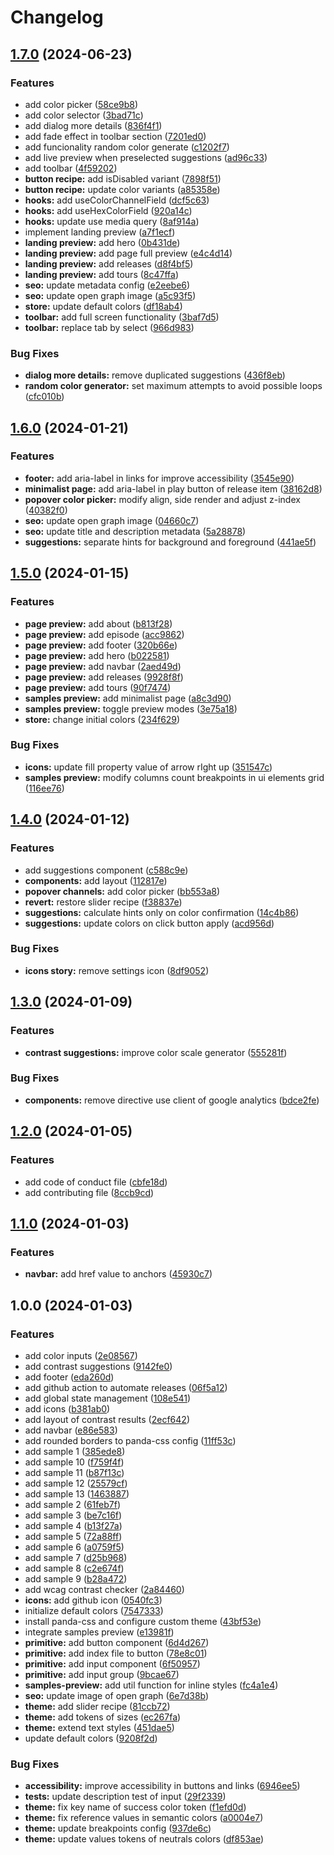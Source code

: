 # Changelog

## [1.7.0](https://github.com/AlexGarrixen/Cool-Contrast/compare/v1.6.0...v1.7.0) (2024-06-23)


### Features

* add color picker ([58ce9b8](https://github.com/AlexGarrixen/Cool-Contrast/commit/58ce9b845c7e23cbcc6376a0991df9f3c6783380))
* add color selector ([3bad71c](https://github.com/AlexGarrixen/Cool-Contrast/commit/3bad71c3ff9e017c335502940519bdb908150352))
* add dialog more details ([836f4f1](https://github.com/AlexGarrixen/Cool-Contrast/commit/836f4f1d262fecf970c2be25fd89bc2ef5ef90d1))
* add fade effect in toolbar section ([7201ed0](https://github.com/AlexGarrixen/Cool-Contrast/commit/7201ed099c1dc9ef9274415d36b8a607c77c9338))
* add funcionality random color generate ([c1202f7](https://github.com/AlexGarrixen/Cool-Contrast/commit/c1202f79fff087da8773c62aab1ae694b449844a))
* add live preview when preselected suggestions ([ad96c33](https://github.com/AlexGarrixen/Cool-Contrast/commit/ad96c33c8d0e5920679066d44f870bf624098520))
* add toolbar ([4f59202](https://github.com/AlexGarrixen/Cool-Contrast/commit/4f59202f26182e99ed8561cf6e863d13c1e77f4e))
* **button recipe:** add isDisabled variant ([7898f51](https://github.com/AlexGarrixen/Cool-Contrast/commit/7898f51a336ccb426fc21cd537d9e235db20e546))
* **button recipe:** update color variants ([a85358e](https://github.com/AlexGarrixen/Cool-Contrast/commit/a85358e0616f5ea03e079f2377d5878ddb0326cb))
* **hooks:** add useColorChannelField ([dcf5c63](https://github.com/AlexGarrixen/Cool-Contrast/commit/dcf5c63b565b4446eabe761f4c38ac65e32d67e0))
* **hooks:** add useHexColorField ([920a14c](https://github.com/AlexGarrixen/Cool-Contrast/commit/920a14c2f81c4b67489a3a73b73b40add9061ce9))
* **hooks:** update use media query ([8af914a](https://github.com/AlexGarrixen/Cool-Contrast/commit/8af914a3306663651810441caa76c73c29df96f6))
* implement landing preview ([a7f1ecf](https://github.com/AlexGarrixen/Cool-Contrast/commit/a7f1ecfd1872a6fbacb892cabcd15191f4e7a7d5))
* **landing preview:** add hero ([0b431de](https://github.com/AlexGarrixen/Cool-Contrast/commit/0b431de403fad15174041597c4c76c4aa69147ef))
* **landing preview:** add page full preview ([e4c4d14](https://github.com/AlexGarrixen/Cool-Contrast/commit/e4c4d1479ffb3e243e7df9ad2744cafcb81ec14e))
* **landing preview:** add releases ([d8f4bf5](https://github.com/AlexGarrixen/Cool-Contrast/commit/d8f4bf5b129ab7e55c4276c1b9b3330fea233052))
* **landing preview:** add tours ([8c47ffa](https://github.com/AlexGarrixen/Cool-Contrast/commit/8c47ffabbb9046a92cfc0266e8dba2fd4573d710))
* **seo:** update metadata config ([e2eebe6](https://github.com/AlexGarrixen/Cool-Contrast/commit/e2eebe6a9f0c2f6d1a6013776f650fed36dd1056))
* **seo:** update open graph image ([a5c93f5](https://github.com/AlexGarrixen/Cool-Contrast/commit/a5c93f5572758d562cabf0f382ff98fe5007e532))
* **store:** update default colors ([df18ab4](https://github.com/AlexGarrixen/Cool-Contrast/commit/df18ab407163665dd4663222d5b63f12409d86ab))
* **toolbar:** add full screen functionality ([3baf7d5](https://github.com/AlexGarrixen/Cool-Contrast/commit/3baf7d538af163ef8216c17185610e8727e9df26))
* **toolbar:** replace tab by select ([966d983](https://github.com/AlexGarrixen/Cool-Contrast/commit/966d9831c1e1fadfdc6f221da5073e6d3f28ba28))


### Bug Fixes

* **dialog more details:** remove duplicated suggestions ([436f8eb](https://github.com/AlexGarrixen/Cool-Contrast/commit/436f8ebf40a276df2a5bddc1687ffef4fcea9582))
* **random color generator:** set maximum attempts to avoid possible loops ([cfc010b](https://github.com/AlexGarrixen/Cool-Contrast/commit/cfc010b105162ca2919cefacd7d4f063e493d74d))

## [1.6.0](https://github.com/AlexGarrixen/Cool-Contrast/compare/v1.5.0...v1.6.0) (2024-01-21)


### Features

* **footer:** add aria-label in links for improve accessibility ([3545e90](https://github.com/AlexGarrixen/Cool-Contrast/commit/3545e9026c01ae5afdfed6c4cc861d24433541ab))
* **minimalist page:** add aria-label in play button of release item ([38162d8](https://github.com/AlexGarrixen/Cool-Contrast/commit/38162d8abc839daa38156532315e3ec33588a399))
* **popover color picker:** modify align, side render and adjust z-index ([40382f0](https://github.com/AlexGarrixen/Cool-Contrast/commit/40382f014aad9484ed7e6c13d54db21ded933336))
* **seo:** update open graph image ([04660c7](https://github.com/AlexGarrixen/Cool-Contrast/commit/04660c7c7cb4066ca7e30f5f4056472ad057dd60))
* **seo:** update title and description metadata ([5a28878](https://github.com/AlexGarrixen/Cool-Contrast/commit/5a28878a7c2ee3d6b3a4eaf0c0e20296de060073))
* **suggestions:** separate hints for background and foreground ([441ae5f](https://github.com/AlexGarrixen/Cool-Contrast/commit/441ae5f929ae9ba514c6f40c47a7d90d30366761))

## [1.5.0](https://github.com/AlexGarrixen/Cool-Contrast/compare/v1.4.0...v1.5.0) (2024-01-15)


### Features

* **page preview:** add about ([b813f28](https://github.com/AlexGarrixen/Cool-Contrast/commit/b813f28dcc22ae0d30ac7684d30a1149b5e475bb))
* **page preview:** add episode ([acc9862](https://github.com/AlexGarrixen/Cool-Contrast/commit/acc986289722efd2d0895990ddd362a77bad126d))
* **page preview:** add footer ([320b66e](https://github.com/AlexGarrixen/Cool-Contrast/commit/320b66ecd2dedb2b780fdca64e0a10135da2e990))
* **page preview:** add hero ([b022581](https://github.com/AlexGarrixen/Cool-Contrast/commit/b02258181b7f31e86061d76ea88a34178f18d74f))
* **page preview:** add navbar ([2aed49d](https://github.com/AlexGarrixen/Cool-Contrast/commit/2aed49de28f8bc7fd0ffbda1e3640a1ae56e01e4))
* **page preview:** add releases ([9928f8f](https://github.com/AlexGarrixen/Cool-Contrast/commit/9928f8fc634e7d9f42ab045db13033747a8d7af9))
* **page preview:** add tours ([90f7474](https://github.com/AlexGarrixen/Cool-Contrast/commit/90f7474c8b568da3394a1e6a61f6a58dcf3115a7))
* **samples preview:** add minimalist page ([a8c3d90](https://github.com/AlexGarrixen/Cool-Contrast/commit/a8c3d90926fc25d58039ecdca85096bb597415f4))
* **samples preview:** toggle preview modes ([3e75a18](https://github.com/AlexGarrixen/Cool-Contrast/commit/3e75a18d7e546df09f99dab329ff53c1bd954ffb))
* **store:** change initial colors ([234f629](https://github.com/AlexGarrixen/Cool-Contrast/commit/234f6294fbea32d5252325c33a994ac8138ed866))


### Bug Fixes

* **icons:** update fill property value of arrow rIght up ([351547c](https://github.com/AlexGarrixen/Cool-Contrast/commit/351547cdc672a493521d090ca9c0cd11ebe3fdf4))
* **samples preview:** modify  columns count breakpoints in ui elements grid ([116ee76](https://github.com/AlexGarrixen/Cool-Contrast/commit/116ee76bd20ee59e1a57caf4ba736fbf95a9ad7b))

## [1.4.0](https://github.com/AlexGarrixen/Cool-Contrast/compare/v1.3.0...v1.4.0) (2024-01-12)


### Features

* add suggestions component ([c588c9e](https://github.com/AlexGarrixen/Cool-Contrast/commit/c588c9e8b787ed3c56732b7fa222eef87c56ca0e))
* **components:** add layout ([112817e](https://github.com/AlexGarrixen/Cool-Contrast/commit/112817e4122676ce07d3897b7b6a9ab548c6cb7b))
* **popover channels:** add color picker ([bb553a8](https://github.com/AlexGarrixen/Cool-Contrast/commit/bb553a8b8a59e68a1c3a02d33e00594a84a5b2df))
* **revert:** restore slider recipe ([f38837e](https://github.com/AlexGarrixen/Cool-Contrast/commit/f38837e2fe47da11587853124e43e1ffe603422f))
* **suggestions:** calculate hints only on color confirmation ([14c4b86](https://github.com/AlexGarrixen/Cool-Contrast/commit/14c4b865b76ed1d832fe48a66e8c96ec05d955a8))
* **suggestions:** update colors on click button apply ([acd956d](https://github.com/AlexGarrixen/Cool-Contrast/commit/acd956d3e3585c811f2b86688bef6ee7be8c539b))


### Bug Fixes

* **icons story:** remove settings icon ([8df9052](https://github.com/AlexGarrixen/Cool-Contrast/commit/8df905270af8036fa21bd59905f85fc55362f6a6))

## [1.3.0](https://github.com/AlexGarrixen/Cool-Contrast/compare/v1.2.0...v1.3.0) (2024-01-09)


### Features

* **contrast suggestions:** improve color scale generator ([555281f](https://github.com/AlexGarrixen/Cool-Contrast/commit/555281f0d48302c51d298952c2e8de9ad2ba2d81))


### Bug Fixes

* **components:** remove directive use client of google analytics ([bdce2fe](https://github.com/AlexGarrixen/Cool-Contrast/commit/bdce2fe67895690345001c2457b96c18932880a5))

## [1.2.0](https://github.com/AlexGarrixen/Cool-Contrast/compare/v1.1.0...v1.2.0) (2024-01-05)


### Features

* add code of conduct file ([cbfe18d](https://github.com/AlexGarrixen/Cool-Contrast/commit/cbfe18de1b2a5c270083a31da6413718d854d9be))
* add contributing file ([8ccb9cd](https://github.com/AlexGarrixen/Cool-Contrast/commit/8ccb9cd8f864ccf60162247d4f02a960e86baf83))

## [1.1.0](https://github.com/AlexGarrixen/Cool-Contrast/compare/v1.0.0...v1.1.0) (2024-01-03)


### Features

* **navbar:** add href value to anchors ([45930c7](https://github.com/AlexGarrixen/Cool-Contrast/commit/45930c7c36fb50c07bf66cf16e72a4f139b28a3b))

## 1.0.0 (2024-01-03)


### Features

* add color inputs ([2e08567](https://github.com/AlexGarrixen/Cool-Contrast/commit/2e08567f37a362e90658c1ae7b221af90e2e37bd))
* add contrast suggestions ([9142fe0](https://github.com/AlexGarrixen/Cool-Contrast/commit/9142fe07fdc302d596ce857addd04d2fb18906d0))
* add footer ([eda260d](https://github.com/AlexGarrixen/Cool-Contrast/commit/eda260da0c9d45475f0cbec98e238b5d267c026b))
* add github action to automate releases ([06f5a12](https://github.com/AlexGarrixen/Cool-Contrast/commit/06f5a1265815b14565186937ebcbbb2fc4db27aa))
* add global state management ([108e541](https://github.com/AlexGarrixen/Cool-Contrast/commit/108e541da46f89f9c15d5bdd2cb06a27ba590146))
* add icons ([b381ab0](https://github.com/AlexGarrixen/Cool-Contrast/commit/b381ab09d806205a6153bfa319aae7c6caea98b7))
* add layout of contrast results ([2ecf642](https://github.com/AlexGarrixen/Cool-Contrast/commit/2ecf642017eaa844b7abb14ac11f2fa64598eee4))
* add navbar ([e86e583](https://github.com/AlexGarrixen/Cool-Contrast/commit/e86e5837b25c07da08ae32303104889dab349982))
* add rounded borders to panda-css config ([11ff53c](https://github.com/AlexGarrixen/Cool-Contrast/commit/11ff53c0775414de5841742fa32390cdefd8b48e))
* add sample 1 ([385ede8](https://github.com/AlexGarrixen/Cool-Contrast/commit/385ede8dd4ba7405990f0c5ed2c955470e350c8a))
* add sample 10 ([f759f4f](https://github.com/AlexGarrixen/Cool-Contrast/commit/f759f4f1edd7d1eee2702d19de64e81dfe482e47))
* add sample 11 ([b87f13c](https://github.com/AlexGarrixen/Cool-Contrast/commit/b87f13c6e0c131280964e9266c7737c5b55e6372))
* add sample 12 ([25579cf](https://github.com/AlexGarrixen/Cool-Contrast/commit/25579cf337c3fb2785df82ecf755f71842384676))
* add sample 13 ([1463887](https://github.com/AlexGarrixen/Cool-Contrast/commit/1463887d49912636400b998e48e6f8aa53321ae7))
* add sample 2 ([61feb7f](https://github.com/AlexGarrixen/Cool-Contrast/commit/61feb7f749fe92164fa44c2faa3dbbbe28559096))
* add sample 3 ([be7c16f](https://github.com/AlexGarrixen/Cool-Contrast/commit/be7c16fc3d2f58547e973e00d512351d4e37eb6c))
* add sample 4 ([b13f27a](https://github.com/AlexGarrixen/Cool-Contrast/commit/b13f27a0900fdd0296be2be0933dc985651b76ab))
* add sample 5 ([72a88ff](https://github.com/AlexGarrixen/Cool-Contrast/commit/72a88ffc4672b00a74157b611ce1f59961992b58))
* add sample 6 ([a0759f5](https://github.com/AlexGarrixen/Cool-Contrast/commit/a0759f53980fe253595209cb88e1229a414400a2))
* add sample 7 ([d25b968](https://github.com/AlexGarrixen/Cool-Contrast/commit/d25b968f1d9d596ca7eb964accfebe7b0236fecb))
* add sample 8 ([c2e674f](https://github.com/AlexGarrixen/Cool-Contrast/commit/c2e674fe94d158f1ee0d2e45bb0d7930e1a5aa9e))
* add sample 9 ([b28a472](https://github.com/AlexGarrixen/Cool-Contrast/commit/b28a472f6e2963e49325cb41610be8733a190ec1))
* add wcag contrast checker ([2a84460](https://github.com/AlexGarrixen/Cool-Contrast/commit/2a84460c7524f4c525e7092919ca39f16881b2fc))
* **icons:** add github icon ([0540fc3](https://github.com/AlexGarrixen/Cool-Contrast/commit/0540fc3f2892907adf2d6de39b2dedac640978a2))
* initialize default colors ([7547333](https://github.com/AlexGarrixen/Cool-Contrast/commit/75473338effd3eb3623c0d08a22ed5fc39e5666a))
* install panda-css and configure custom theme ([43bf53e](https://github.com/AlexGarrixen/Cool-Contrast/commit/43bf53eedb6536aa47ccf20a6fd0aebbcc7fc70a))
* integrate samples preview ([e13981f](https://github.com/AlexGarrixen/Cool-Contrast/commit/e13981f6d1af05f89fb97dfc0e73854883343dfd))
* **primitive:** add button component ([6d4d267](https://github.com/AlexGarrixen/Cool-Contrast/commit/6d4d26779d41d107f596de9065446cfb0364de54))
* **primitive:** add index file to button ([78e8c01](https://github.com/AlexGarrixen/Cool-Contrast/commit/78e8c01f27c8f62bb44cc743ba51b6bbd3c98208))
* **primitive:** add input component ([6f50957](https://github.com/AlexGarrixen/Cool-Contrast/commit/6f509575145683c83a015988c0ad7855c18752d1))
* **primitive:** add input group ([9bcae67](https://github.com/AlexGarrixen/Cool-Contrast/commit/9bcae677d7ac329f48865211424d0b5ca9032a7f))
* **samples-preview:** add util function for inline styles ([fc4a1e4](https://github.com/AlexGarrixen/Cool-Contrast/commit/fc4a1e42fdaa0ca01ad8e2ef93d6d4843f23e745))
* **seo:** update image of open graph ([6e7d38b](https://github.com/AlexGarrixen/Cool-Contrast/commit/6e7d38b2a7f755cd30c6aa58b41c606d3008e6ee))
* **theme:** add slider recipe ([81ccb72](https://github.com/AlexGarrixen/Cool-Contrast/commit/81ccb72284b41a50d67fc2fb76b5ae7a67169151))
* **theme:** add tokens of sizes ([ec267fa](https://github.com/AlexGarrixen/Cool-Contrast/commit/ec267fa315c59ce9a4b417c8413a3dd30c034cbf))
* **theme:** extend text styles ([451dae5](https://github.com/AlexGarrixen/Cool-Contrast/commit/451dae5b0bdafa6bd932df0659e88b6a2461fd00))
* update default colors ([9208f2d](https://github.com/AlexGarrixen/Cool-Contrast/commit/9208f2d4c5fbb649e7ea4d0f34c300246bb6dba6))


### Bug Fixes

* **accessibility:** improve accessibility in buttons and links ([6946ee5](https://github.com/AlexGarrixen/Cool-Contrast/commit/6946ee51db14548c006724db53d0d57f8d03c1d4))
* **tests:** update description test of input ([29f2339](https://github.com/AlexGarrixen/Cool-Contrast/commit/29f23393e141fc5a111a74ceccbbc94b89c86f1c))
* **theme:** fix key name of success color token ([f1efd0d](https://github.com/AlexGarrixen/Cool-Contrast/commit/f1efd0d2768a5238ea43d59f6eb1c3e2cf52d001))
* **theme:** fix reference values in semantic colors ([a0004e7](https://github.com/AlexGarrixen/Cool-Contrast/commit/a0004e7f4bfdd0519b96bdb9a49ceb906f5a9551))
* **theme:** update breakpoints config ([937de6c](https://github.com/AlexGarrixen/Cool-Contrast/commit/937de6c02ef0cc6a6f28e055ef19737c0c8b6788))
* **theme:** update values tokens of neutrals colors ([df853ae](https://github.com/AlexGarrixen/Cool-Contrast/commit/df853ae1eb2f6190ebcdf25a5e8d722ce56cfd74))
